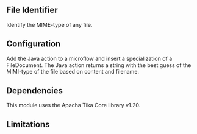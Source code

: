 ## File Identifier
Identify the MIME-type of any file.

## Configuration
Add the Java action to a microflow and insert a specialization of a FileDocument. The Java action returns a string with the best guess of the MIMI-type of the file based on content and filename. 

## Dependencies
This module uses the Apacha Tika Core library v1.20.

## Limitations

